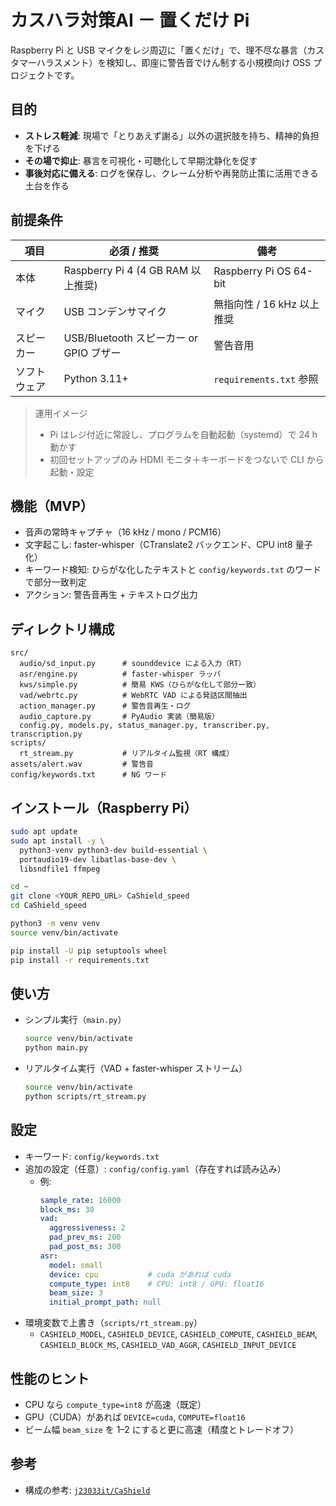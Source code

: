 # カスハラ対策AI － 置くだけ Pi

Raspberry Pi と USB マイクをレジ周辺に「置くだけ」で、理不尽な暴言（カスタマーハラスメント）を検知し、即座に警告音でけん制する小規模向け OSS プロジェクトです。

## 目的

- **ストレス軽減**: 現場で「とりあえず謝る」以外の選択肢を持ち、精神的負担を下げる
- **その場で抑止**: 暴言を可視化・可聴化して早期沈静化を促す
- **事後対応に備える**: ログを保存し、クレーム分析や再発防止策に活用できる土台を作る

## 前提条件

| 項目 | 必須 / 推奨 | 備考 |
|---|---|---|
| 本体 | Raspberry Pi 4 (4 GB RAM 以上推奨) | Raspberry Pi OS 64-bit |
| マイク | USB コンデンサマイク | 無指向性 / 16 kHz 以上推奨 |
| スピーカー | USB/Bluetooth スピーカー or GPIO ブザー | 警告音用 |
| ソフトウェア | Python 3.11+ | `requirements.txt` 参照 |

> 運用イメージ
> - Pi はレジ付近に常設し、プログラムを自動起動（systemd）で 24 h 動かす
> - 初回セットアップのみ HDMI モニタ＋キーボードをつないで CLI から起動・設定

## 機能（MVP）

- 音声の常時キャプチャ（16 kHz / mono / PCM16）
- 文字起こし: faster-whisper（CTranslate2 バックエンド、CPU int8 量子化）
- キーワード検知: ひらがな化したテキストと `config/keywords.txt` のワードで部分一致判定
- アクション: 警告音再生 + テキストログ出力

## ディレクトリ構成

```
src/
  audio/sd_input.py      # sounddevice による入力（RT）
  asr/engine.py          # faster-whisper ラッパ
  kws/simple.py          # 簡易 KWS（ひらがな化して部分一致）
  vad/webrtc.py          # WebRTC VAD による発話区間抽出
  action_manager.py      # 警告音再生・ログ
  audio_capture.py       # PyAudio 実装（簡易版）
  config.py, models.py, status_manager.py, transcriber.py, transcription.py
scripts/
  rt_stream.py           # リアルタイム監視（RT 構成）
assets/alert.wav         # 警告音
config/keywords.txt      # NG ワード
```

## インストール（Raspberry Pi）

```bash
sudo apt update
sudo apt install -y \
  python3-venv python3-dev build-essential \
  portaudio19-dev libatlas-base-dev \
  libsndfile1 ffmpeg

cd ~
git clone <YOUR_REPO_URL> CaShield_speed
cd CaShield_speed

python3 -m venv venv
source venv/bin/activate

pip install -U pip setuptools wheel
pip install -r requirements.txt
```

## 使い方

- シンプル実行（`main.py`）
  ```bash
  source venv/bin/activate
  python main.py
  ```

- リアルタイム実行（VAD + faster-whisper ストリーム）
  ```bash
  source venv/bin/activate
  python scripts/rt_stream.py
  ```

## 設定

- キーワード: `config/keywords.txt`
- 追加の設定（任意）: `config/config.yaml`（存在すれば読み込み）
  - 例:
    ```yaml
    sample_rate: 16000
    block_ms: 30
    vad:
      aggressiveness: 2
      pad_prev_ms: 200
      pad_post_ms: 300
    asr:
      model: small
      device: cpu           # cuda があれば cuda
      compute_type: int8    # CPU: int8 / GPU: float16
      beam_size: 3
      initial_prompt_path: null
    ```
- 環境変数で上書き（`scripts/rt_stream.py`）
  - `CASHIELD_MODEL`, `CASHIELD_DEVICE`, `CASHIELD_COMPUTE`, `CASHIELD_BEAM`, `CASHIELD_BLOCK_MS`, `CASHIELD_VAD_AGGR`, `CASHIELD_INPUT_DEVICE`

## 性能のヒント

- CPU なら `compute_type=int8` が高速（既定）
- GPU（CUDA）があれば `DEVICE=cuda`, `COMPUTE=float16`
- ビーム幅 `beam_size` を 1–2 にすると更に高速（精度とトレードオフ）

## 参考

- 構成の参考: [`j23033it/CaShield`](https://github.com/j23033it/CaShield.git)


